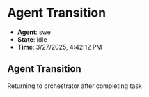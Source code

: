 # Agent Transition

- **Agent**: swe
- **State**: idle
- **Time**: 3/27/2025, 4:42:12 PM

## Agent Transition

Returning to orchestrator after completing task


